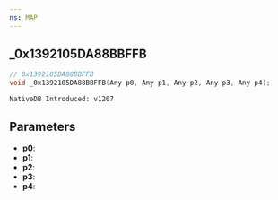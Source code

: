 ```yaml
---
ns: MAP
---
```

## _0x1392105DA88BBFFB

```c
// 0x1392105DA88BBFFB
void _0x1392105DA88BBFFB(Any p0, Any p1, Any p2, Any p3, Any p4);
```

```
NativeDB Introduced: v1207
```

## Parameters
* **p0**:
* **p1**:
* **p2**:
* **p3**:
* **p4**:
